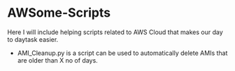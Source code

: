 # AWSome-Scripts

Here I will include helping scripts related to AWS Cloud that makes our day to daytask easier.

- AMI_Cleanup.py is a script can be used to automatically delete AMIs that are older than X no of days.
